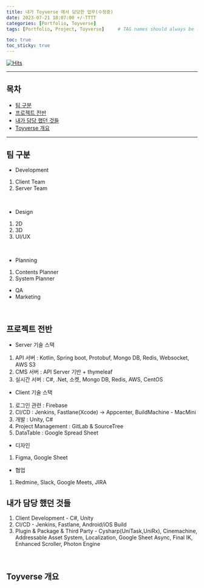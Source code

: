```yaml
---
title: 내가 Toyverse 에서 담당한 업무(수정중)
date: 2023-07-21 18:07:00 +/-TTTT
categories: [Portfolio, Toyverse]
tags: [Portfolio, Project, Toyverse]     # TAG names should always be lowercase

toc: true
toc_sticky: true
---
```


[![Hits](https://hits.seeyoufarm.com/api/count/incr/badge.svg?url=https%3A%2F%2Fepheria.github.io&count_bg=%2379C83D&title_bg=%23555555&icon=&icon_color=%23E7E7E7&title=views&edge_flat=false)](https://hits.seeyoufarm.com)

------

## 목차

- [팀 구분](#팀-구분)
- [프로젝트 전반](#프로젝트-전반)
- [내가 담당 했던 것들](#내가-담당-했던-것들)
- [Toyverse 개요](#toyverse-개요)

------

## 팀 구분
- Development
1. Client Team
2. Server Team

<br>

- Design
1. 2D
2. 3D
3. UI/UX

<br>

- Planning
1. Contents Planner
2. System Planner

- QA
- Marketing

<br>

## 프로젝트 전반
- Server 기술 스택
1. API 서버 : Kotlin, Spring boot, Protobuf, Mongo DB, Redis, Websocket, AWS S3
2. CMS 서버 : API Server 기반 + thymeleaf
3. 실시간 서버 : C#, .Net, 소켓, Mongo DB, Redis, AWS, CentOS

- Client 기술 스택
1. 로그인 관련 : Firebase
2. CI/CD : Jenkins, Fastlane(Xcode) -> Appcenter, BuildMachine - MacMini
3. 개발 : Unity, C#
4. Project Management : GitLab & SourceTree
5. DataTable : Google Spread Sheet

- 디자인
1. Figma, Google Sheet

- 협업
1. Redmine, Slack, Google Meets, JIRA

## 내가 담당 했던 것들
1. Client Development - C#, Unity
2. CI/CD - Jenkins, Fastlane, Android/iOS Build
3. Plugin & Package & Third Party - Cysharp(UniTask,UniRx), Cinemachine, Addressable Asset System, Localization, Google Sheet Async, Final IK, Enhanced Scroller, Photon Engine
<br>

## Toyverse 개요
